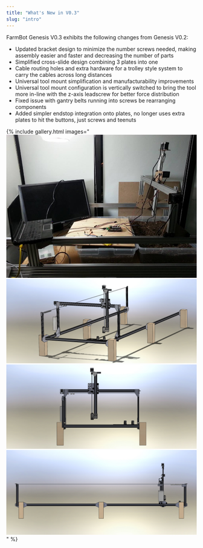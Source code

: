 ```yaml
---
title: "What's New in V0.3"
slug: "intro"
---
```


FarmBot Genesis V0.3 exhibits the following changes from Genesis V0.2:

  * Updated bracket design to minimize the number screws needed, making assembly easier and faster and decreasing the number of parts
  * Simplified cross-slide design combining 3 plates into one
  * Cable routing holes and extra hardware for a trolley style system to carry the cables across long distances
  * Universal tool mount simplification and manufacturability improvements
  * Universal tool mount configuration is vertically switched to bring the tool more in-line with the z-axis leadscrew for better force distribution
  * Fixed issue with gantry belts running into screws be rearranging components
  * Added simpler endstop integration onto plates, no longer uses extra plates to hit the buttons, just screws and teenuts

{% include gallery.html images="
![FarmBotGenesisV3.jpg](_images/FarmBotGenesisV3.jpg)
![Genesis_V3.jpg](_images/Genesis_V3.jpg)
![Genesis_V3_Full_Assembly_2.jpg](_images/Genesis_V3_Full_Assembly_2.jpg)
![Genesis_V3_Full_Assembly_3.jpg](_images/Genesis_V3_Full_Assembly_3.jpg)
" %}

